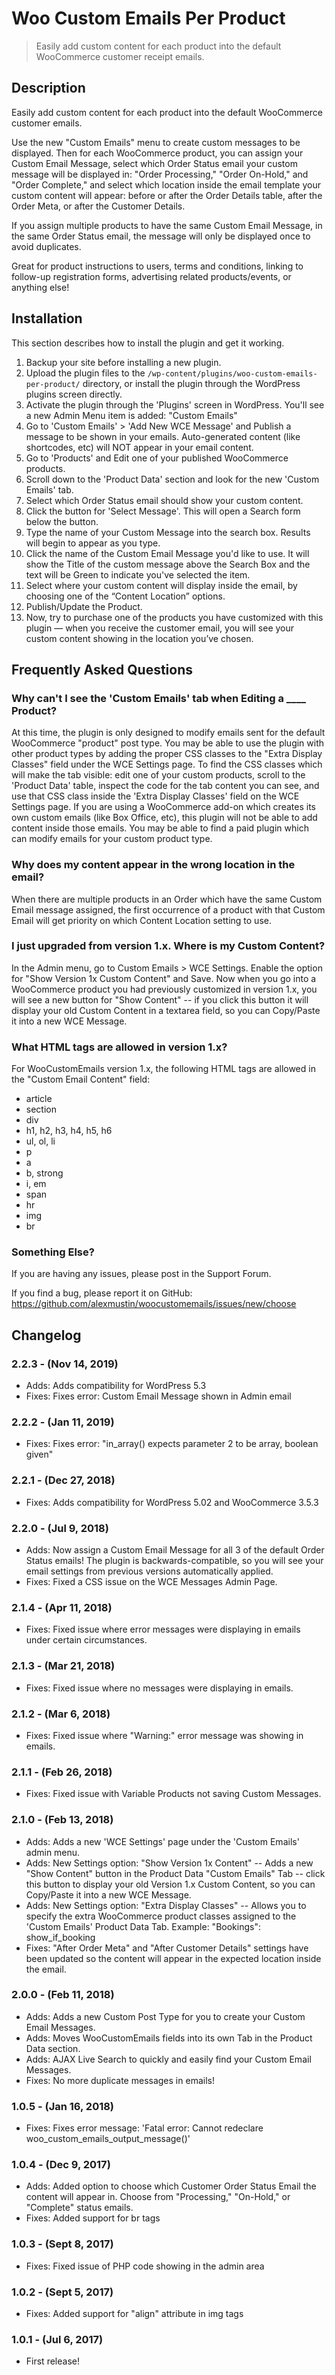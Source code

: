 # Woo Custom Emails Per Product

> Easily add custom content for each product into the default WooCommerce customer receipt emails.

## Description

Easily add custom content for each product into the default WooCommerce customer emails.

Use the new "Custom Emails" menu to create custom messages to be displayed. Then for each WooCommerce product, you can assign your Custom Email Message, select which Order Status email your custom message will be displayed in: "Order Processing," "Order On-Hold," and "Order Complete," and select which location inside the email template your custom content will appear: before or after the Order Details table, after the Order Meta, or after the Customer Details.

If you assign multiple products to have the same Custom Email Message, in the same Order Status email, the message will only be displayed once to avoid duplicates.

Great for product instructions to users, terms and conditions, linking to follow-up registration forms, advertising related products/events, or anything else!

## Installation

This section describes how to install the plugin and get it working.

1. Backup your site before installing a new plugin.
2. Upload the plugin files to the `/wp-content/plugins/woo-custom-emails-per-product/` directory, or install the plugin through the WordPress plugins screen directly.
3. Activate the plugin through the 'Plugins' screen in WordPress. You'll see a new Admin Menu item is added: "Custom Emails"
4. Go to 'Custom Emails' > 'Add New WCE Message' and Publish a message to be shown in your emails. Auto-generated content (like shortcodes, etc) will NOT appear in your email content.
5. Go to 'Products' and Edit one of your published WooCommerce products.
6. Scroll down to the 'Product Data' section and look for the new 'Custom Emails' tab.
7. Select which Order Status email should show your custom content.
8. Click the button for 'Select Message'. This will open a Search form below the button.
9. Type the name of your Custom Message into the search box. Results will begin to appear as you type.
10. Click the name of the Custom Email Message you'd like to use. It will show the Title of the custom message above the Search Box and the text will be Green to indicate you've selected the item.
11. Select where your custom content will display inside the email, by choosing one of the “Content Location” options.
12. Publish/Update the Product.
13. Now, try to purchase one of the products you have customized with this plugin — when you receive the customer email, you will see your custom content showing in the location you’ve chosen.

## Frequently Asked Questions

### Why can't I see the 'Custom Emails' tab when Editing a ____ Product?
At this time, the plugin is only designed to modify emails sent for the default WooCommerce "product" post type. You may be able to use the plugin with other product types by adding the proper CSS classes to the "Extra Display Classes" field under the WCE Settings page. To find the CSS classes which will make the tab visible: edit one of your custom products, scroll to the 'Product Data' table, inspect the code for the tab content you can see, and use that CSS class inside the 'Extra Display Classes' field on the WCE Settings page.
If you are using a WooCommerce add-on which creates its own custom emails (like Box Office, etc), this plugin will not be able to add content inside those emails. You may be able to find a paid plugin which can modify emails for your custom product type.

### Why does my content appear in the wrong location in the email?
When there are multiple products in an Order which have the same Custom Email message assigned, the first occurrence of a product with that Custom Email will get priority on which Content Location setting to use.

### I just upgraded from version 1.x. Where is my Custom Content?
In the Admin menu, go to Custom Emails > WCE Settings. Enable the option for "Show Version 1x Custom Content" and Save. Now when you go into a WooCommerce product you had previously customized in version 1.x, you will see a new button for "Show Content" -- if you click this button it will display your old Custom Content in a textarea field, so you can Copy/Paste it into a new WCE Message.

### What HTML tags are allowed in version 1.x?
For WooCustomEmails version 1.x, the following HTML tags are allowed in the "Custom Email Content" field:
- article
- section
- div
- h1, h2, h3, h4, h5, h6
- ul, ol, li
- p
- a
- b, strong
- i, em
- span
- hr
- img
- br

### Something Else?
If you are having any issues, please post in the Support Forum.

If you find a bug, please report it on GitHub:
https://github.com/alexmustin/woocustomemails/issues/new/choose

## Changelog

### 2.2.3 - (Nov 14, 2019)
* Adds: Adds compatibility for WordPress 5.3
* Fixes: Fixes error: Custom Email Message shown in Admin email

### 2.2.2 - (Jan 11, 2019)
* Fixes: Fixes error: "in_array() expects parameter 2 to be array, boolean given"

### 2.2.1 - (Dec 27, 2018)
* Fixes: Adds compatibility for WordPress 5.02 and WooCommerce 3.5.3

### 2.2.0 - (Jul 9, 2018)
* Adds: Now assign a Custom Email Message for all 3 of the default Order Status emails! The plugin is backwards-compatible, so you will see your email settings from previous versions automatically applied.
* Fixes: Fixed a CSS issue on the WCE Messages Admin Page.

### 2.1.4 - (Apr 11, 2018)
* Fixes: Fixed issue where error messages were displaying in emails under certain circumstances.

### 2.1.3 - (Mar 21, 2018)
* Fixes: Fixed issue where no messages were displaying in emails.

### 2.1.2 - (Mar 6, 2018)
* Fixes: Fixed issue where "Warning:" error message was showing in emails.

### 2.1.1 - (Feb 26, 2018)
* Fixes: Fixed issue with Variable Products not saving Custom Messages.

### 2.1.0 - (Feb 13, 2018)
* Adds: Adds a new 'WCE Settings' page under the 'Custom Emails' admin menu.
* Adds: New Settings option: "Show Version 1x Content" -- Adds a new "Show Content" button in the Product Data "Custom Emails" Tab -- click this button to display your old Version 1.x Custom Content, so you can Copy/Paste it into a new WCE Message.
* Adds: New Settings option: "Extra Display Classes" -- Allows you to specify the extra WooCommerce product classes assigned to the 'Custom Emails' Product Data Tab. Example: "Bookings": show_if_booking
* Fixes: "After Order Meta" and "After Customer Details" settings have been updated so the content will appear in the expected location inside the email.

### 2.0.0 - (Feb 11, 2018)
* Adds: Adds a new Custom Post Type for you to create your Custom Email Messages.
* Adds: Moves WooCustomEmails fields into its own Tab in the Product Data section.
* Adds: AJAX Live Search to quickly and easily find your Custom Email Messages.
* Fixes: No more duplicate messages in emails!

### 1.0.5 - (Jan 16, 2018)
* Fixes: Fixes error message: 'Fatal error: Cannot redeclare woo_custom_emails_output_message()'

### 1.0.4 - (Dec 9, 2017)
* Adds: Added option to choose which Customer Order Status Email the content will appear in. Choose from "Processing," "On-Hold," or "Complete" status emails.
* Fixes: Added support for br tags

### 1.0.3 - (Sept 8, 2017)
* Fixes: Fixed issue of PHP code showing in the admin area

### 1.0.2 - (Sept 5, 2017)
* Fixes: Added support for "align" attribute in img tags

### 1.0.1 - (Jul 6, 2017)
* First release!
